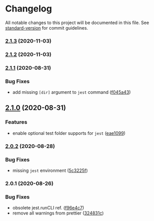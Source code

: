 # Changelog

All notable changes to this project will be documented in this file. See [standard-version](https://github.com/conventional-changelog/standard-version) for commit guidelines.

### [2.1.3](https://github.com/jimzhan/esnext-scripts/compare/v2.1.2...v2.1.3) (2020-11-03)

### [2.1.2](https://github.com/jimzhan/esnext-scripts/compare/v2.1.1...v2.1.2) (2020-11-03)

### [2.1.1](https://github.com/jimzhan/esnext-scripts/compare/v2.1.0...v2.1.1) (2020-08-31)


### Bug Fixes

* add missing `[dir]` argument to `jest` command ([f045a43](https://github.com/jimzhan/esnext-scripts/commit/f045a43e2fa851b72196253ed4293fea3c41f4ee))

## [2.1.0](https://github.com/jimzhan/esnext-scripts/compare/v2.0.2...v2.1.0) (2020-08-31)


### Features

* enable optional test folder supports for `jest` ([eae1099](https://github.com/jimzhan/esnext-scripts/commit/eae1099b2d3d4b76ee678a3331a0dc04d93772b7))

### [2.0.2](https://github.com/jimzhan/esnext-scripts/compare/v2.0.1...v2.0.2) (2020-08-28)


### Bug Fixes

* missing `jest` environment ([5c3225f](https://github.com/jimzhan/esnext-scripts/commit/5c3225ff9870015de77bc80368b52ddd1912d838))

### 2.0.1 (2020-08-26)


### Bug Fixes

* obsolete jest.runCLI ref. ([f96e4c7](https://github.com/jimzhan/esnext-scripts/commit/f96e4c7a10a963b8aa05eeeb8d8004815f55212b))
* remove all warnings from prettier ([324831c](https://github.com/jimzhan/esnext-scripts/commit/324831c0546b486bf64e5a5931413f64badf085e))
